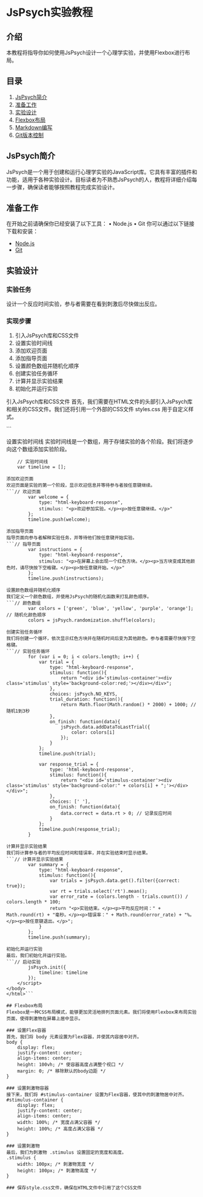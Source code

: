 # JsPsych实验教程

## 介绍
本教程将指导你如何使用JsPsych设计一个心理学实验，并使用Flexbox进行布局。

## 目录
1. [JsPsych简介](#JsPsych简介)
2. [准备工作](#准备工作)
3. [实验设计](#实验设计)
4. [Flexbox布局](#Flexbox布局)
5. [Markdown编写](#Markdown编写)
6. [Git版本控制](#Git版本控制)

## JsPsych简介
JsPsych是一个用于创建和运行心理学实验的JavaScript库。它具有丰富的插件和功能，适用于各种实验设计。目标读者为不熟悉JsPsych的人，教程将详细介绍每一步骤，确保读者能够按照教程完成实验设计。

## 准备工作
在开始之前请确保你已经安装了以下工具：
•	Node.js
•	Git
你可以通过以下链接下载和安装：
- [Node.js](https://nodejs.org/)
- [Git](https://git-scm.com/)

## 实验设计
### 实验任务
设计一个反应时间实验，参与者需要在看到刺激后尽快做出反应。

### 实现步骤
1. 引入JsPsych库和CSS文件
2. 设置实验时间线
3. 添加欢迎页面
4. 添加指导页面
5. 设置颜色数组并随机化顺序
6. 创建实验任务循环
7. 计算并显示实验结果
8. 初始化并运行实验

引入JsPsych库和CSS文件
首先，我们需要在HTML文件的头部引入JsPsych库和相关的CSS文件。我们还将引用一个外部的CSS文件 styles.css 用于自定义样式。
<!DOCTYPE html>
<html lang="en">
<head>
    <meta charset="UTF-8">
    <meta name="viewport" content="width=device-width, initial-scale=1.0">
    <title>Advanced JsPsych Reaction Time Experiment</title>
    <script src="https://cdn.jsdelivr.net/npm/jspsych@6.3.1/jspsych.js"></script>
    <script src="https://cdn.jsdelivr.net/npm/jspsych@6.3.1/plugins/jspsych-html-keyboard-response.js"></script>
    <link rel="stylesheet" href="https://cdn.jsdelivr.net/npm/jspsych@6.3.1/css/jspsych.css">
    <link rel="stylesheet" href="styles.css"> <!-- 引用外部CSS文件 -->
</head>
```<body>

设置实验时间线
实验时间线是一个数组，用于存储实验的各个阶段。我们将逐步向这个数组添加实验阶段。
```<script>
    // 实验时间线
    var timeline = [];

添加欢迎页面
欢迎页面是实验的第一个阶段，显示欢迎信息并等待参与者按任意键继续。
```// 欢迎页面
        var welcome = {
            type: "html-keyboard-response",
            stimulus: "<p>欢迎参加实验。</p><p>按任意键继续。</p>"
        };
        timeline.push(welcome);

添加指导页面
指导页面向参与者解释实验任务，并等待他们按任意键开始实验。
```// 指导页面
        var instructions = {
            type: "html-keyboard-response",
            stimulus: "<p>在屏幕上会出现一个红色方块。</p><p>当方块变成其他颜色时，请尽快按下空格键。</p><p>按任意键开始。</p>"
        };
        timeline.push(instructions);

设置颜色数组并随机化顺序
我们定义一个颜色数组，并使用JsPsych的随机化函数来打乱颜色顺序。
```// 颜色数组
        var colors = ['green', 'blue', 'yellow', 'purple', 'orange'];
// 随机化颜色顺序
        colors = jsPsych.randomization.shuffle(colors);

创建实验任务循环
我们将创建一个循环，依次显示红色方块并在随机时间后变为其他颜色。参与者需要尽快按下空格键。
```// 实验任务循环
        for (var i = 0; i < colors.length; i++) {
            var trial = {
                type: "html-keyboard-response",
                stimulus: function(){
                    return "<div id='stimulus-container'><div class='stimulus' style='background-color:red;'></div></div>";
                },
                choices: jsPsych.NO_KEYS,
                trial_duration: function(){
                    return Math.floor(Math.random() * 2000) + 1000; // 随机1到3秒
                },
                on_finish: function(data){
                    jsPsych.data.addDataToLastTrial({
                        color: colors[i]
                    });
                }
            };
            timeline.push(trial);

            var response_trial = {
                type: 'html-keyboard-response',
                stimulus: function(){
                    return "<div id='stimulus-container'><div class='stimulus' style='background-color:" + colors[i] + ";'></div></div>";
                },
                choices: [' '],
                on_finish: function(data){
                    data.correct = data.rt > 0; // 记录反应时间
                }
            };
            timeline.push(response_trial);
        }

计算并显示实验结果
我们将计算参与者的平均反应时间和错误率，并在实验结束时显示结果。
```// 计算并显示实验结果
        var summary = {
            type: "html-keyboard-response",
            stimulus: function(){
                var trials = jsPsych.data.get().filter({correct: true});
                var rt = trials.select('rt').mean();
                var error_rate = (colors.length - trials.count()) / colors.length * 100;
                return "<p>实验结束。</p><p>平均反应时间：" + Math.round(rt) + "毫秒。</p><p>错误率：" + Math.round(error_rate) + "%。</p><p>按任意键退出。</p>";
            }
        };
        timeline.push(summary);

初始化并运行实验
最后，我们初始化并运行实验。
```// 启动实验
        jsPsych.init({
            timeline: timeline
        });
    </script>
</body>
</html>```

## Flexbox布局
Flexbox是一种CSS布局模式，能够更加灵活地排列页面元素。我们将使用Flexbox来布局实验页面，使得刺激物在屏幕上居中显示。

### 设置Flex容器
首先，我们将 body 元素设置为Flex容器，并使其内容居中对齐。
body {
    display: flex;
    justify-content: center;
    align-items: center;
    height: 100vh; /* 使容器高度占满整个视口 */
    margin: 0; /* 移除默认的body边距 */
}

### 设置刺激物容器
接下来，我们将 #stimulus-container 设置为Flex容器，使其中的刺激物居中对齐。
#stimulus-container {
    display: flex;
    justify-content: center;
    align-items: center;
    width: 100%; /* 宽度占满父容器 */
    height: 100%; /* 高度占满父容器 */
}

### 设置刺激物
最后，我们为刺激物 .stimulus 设置固定的宽度和高度。
.stimulus {
    width: 100px; /* 刺激物宽度 */
    height: 100px; /* 刺激物高度 */
}

### 保存style.css文件，确保在HTML文件中引用了这个CSS文件
